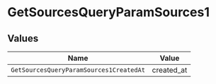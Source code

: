 # GetSourcesQueryParamSources1


## Values

| Name                                    | Value                                   |
| --------------------------------------- | --------------------------------------- |
| `GetSourcesQueryParamSources1CreatedAt` | created_at                              |